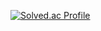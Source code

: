 [![Solved.ac Profile](http://mazassumnida.wtf/api/v2/generate_badge?boj=gksehddn8)](https://solved.ac/gksehddn8/)
